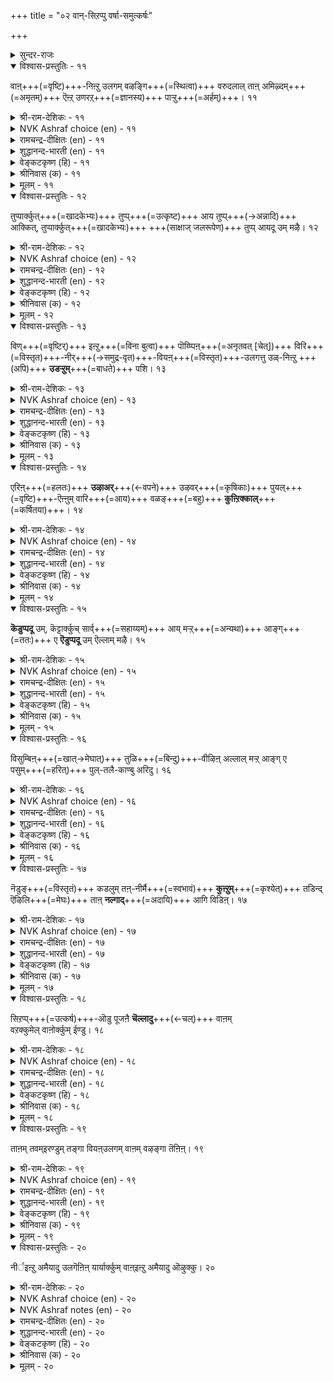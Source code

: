 +++
title = "०२ वान्-सिऱप्पु वर्षा-समुत्कर्षः"

+++

<details><summary>सुन्दर-राजः</summary>

तस्य भगवतस् सर्वेशस्याज्ञया सञ्चाल्यमाने जगति  
धर्मार्थकामानां पुरुषार्थानां त्रयाणां हेतुभूताया वृष्टेर्  
महिमा ऽत्राधिकारे प्रतिपाद्यते
</details>



<details open><summary>विश्वास-प्रस्तुतिः - ११</summary>

वाऩ्+++(=वृष्टि)+++-निऩ्ऱु उलगम् वऴङ्गि+++(=स्थित्वा)+++ वरुदलाल्
ताऩ् अमिऴ्दम्+++(=अमृतम्)+++ ऎऩ्ऱ् उणरऱ्+++(=ज्ञानस्य)+++ पाऱ्ऱु+++(=अर्हम्)+++। ११
</details>

<details><summary>श्री-राम-देशिकः - ११</summary>

लोकोऽयं **जीवति** सदा  
यतो वर्षेण हेतुना ।  
लोक-स्थिति-करं वर्षं  
ततो ऽमृतम् इदं **विदुः** ॥ ११॥
</details>

<details><summary>NVK Ashraf choice (en) - ११</summary>

००११
Rain is deemed a nectar of life
As its unfailing fall sustains the world. *
(Satguru Subramuniyaswami)
</details>

<details><summary>रामचन्द्र-दीक्षितः (en) - ११</summary>

11\. vāṉ niṉṟu ulakam vaḻaṅki varutalāṉ,  
tāṉ amiḻtam eṉṟu uṇaral pāṟṟu.

11\. The world for its existence depends on unfailing rainfall; the rain may well be regarded as the nectar of life.  
</details>

<details><summary>शुद्धानन्द-भारती (en) - ११</summary>

1\. வான்நின்று உலகம் வழங்கி வருதலால்  
தான்அமிழ்தம் என்றுணரற் பாற்று  
The genial rain ambrosia call:  
The world but lasts while rain shall fall.         11  
</details>

<details><summary>वेङ्कटकृष्ण (हि) - ११</summary>

11
उचित समय की वृष्टि से, जीवित है संसार ।  
मानी जाती है तभी, वृष्टि अमृत की धार ॥
</details>

<details><summary>श्रीनिवास (क) - ११</summary>

11. मळयिन्दले लोकवु वर्धिसुत्तदॆ; अदुदरिन्द अदु अमृतक्कॆ सम   

</details>

<details><summary>मूलम् - ११</summary>

वाऩ्निऩ्ऱु उलगम् वऴङ्गि वरुदलाल्
ताऩ्अमिऴ्दम् ऎऩ्ऱुणरऱ् पाऱ्ऱु। ११
</details>

<details open><summary>विश्वास-प्रस्तुतिः - १२</summary>

तुप्पार्क्कुत्+++(=खादकेभ्यः)+++ तुप्प्+++(=उत्कृष्ट)+++ आय तुप्प्+++(→अन्नादि)+++ आक्कित्, तुप्पार्क्कुत्+++(=खादकेभ्यः)+++
+++(साक्षाज् जलरूपेण)+++ तुप्प् आयदू उम् मऴै। १२
</details>

<details><summary>श्री-राम-देशिकः - १२</summary>

आहारापेक्ष-लोकस्य  
भोज्यं धान्यादिकं बहु ।  
उत्पाद्य पेयताम् एति  
स्वयं वर्षं जलात्मना ॥ १२॥
</details>

<details><summary>NVK Ashraf choice (en) - १२</summary>

००१२
Rain is not only a consumable for the consumer
But also begets other consumables.
(K. Kannan)
</details>

<details><summary>रामचन्द्र-दीक्षितः (en) - १२</summary>

12\. tuppārkkut tuppu āya tuppu ākki, tuppārkkut  
tuppu āyatūum maḻai.

12\. The rain is the source of all articles of food that man needs. It becomes his drink too.  
</details>

<details><summary>शुद्धानन्द-भारती (en) - १२</summary>

2\. துப்பார்க்குத் துப்பாய துப்பாக்கித் துப்பார்க்குத்  
துப்பாய தூஉம் மழை  
The rain begets the food we eat  
And forms a food and drink concrete.         12  
</details>

<details><summary>वेङ्कटकृष्ण (हि) - १२</summary>

12
आहारी को अति रुचिर‍, अन्नरूप आहार ।  
वृष्ति सृष्टि कर फिर स्वयं, बनती है आहार ॥
</details>

<details><summary>श्रीनिवास (क) - १२</summary>

12. उण्णुववरिगॆ तक्क उणिसन्नु बॆळॆयॆलु नॆरवागुवुदु मळॆ ; नीरडिकॆयिन्द बळलिदवरिगॆ ताने उणिसागुवुदु मळॆ.

</details>

<details><summary>मूलम् - १२</summary>

तुप्पार्क्कुत् तुप्पाय तुप्पाक्कित् तुप्पार्क्कुत्
तुप्पाय तूउम् मऴै। १२
</details>

<details open><summary>विश्वास-प्रस्तुतिः - १३</summary>

विण्+++(=वृष्टिर्)+++ इऩ्ऱु+++(=विना बुत्वा)+++ पॊय्प्पिऩ्+++(=अनृतवत् [चेत्])+++ विरि+++(=विस्तृत)+++-नीर्+++(→समुद्र-वृत)+++-वियऩ्+++(=विस्तृत)+++-उलगत्तु
उळ्-निऩ्ऱु +++(अपि)+++ **उडऱ्ऱुम्**+++(=बाधते)+++ पशि। १३
</details>

<details><summary>श्री-राम-देशिकः - १३</summary>

चतुर्भिः सागरैर् देशे  
व्याप्ते ऽपि क्षुद् इयं स्थिता ।  
प्राणिनो **बाधते** मेघे  
यथा-कालम् अवर्षति ॥ १३॥
</details>

<details><summary>NVK Ashraf choice (en) - १३</summary>

००१३
This vast world, with expanse of seas,
Will still suffer with famine if clouds deceive rain.
(N.V.K. Ashraf)
</details>

<details><summary>रामचन्द्र-दीक्षितः (en) - १३</summary>

13\. viṇ iṉṟu poyppiṉ, virinīr viyaṉ ulakattu-  
uḷ niṉṟu uṭaṟṟum paci.

13\. Hunger would stalk abroad and torment this wide sea-girt world were the rims to fail in time.  
</details>

<details><summary>शुद्धानन्द-भारती (en) - १३</summary>

3\. விண்இன்று பொய்ப்பின் விரிநீர் வியனுலகத்து  
உள்நின்று உடற்றும் பசி  
Let clouds their visits stay, and dearth  
Distresses all the sea-girt earth.         13  
</details>

<details><summary>वेङ्कटकृष्ण (हि) - १३</summary>

13
बादल-दल बरसे नहीं, यदि मौसम में चूक ।  
जलधि-धिरे भूलोक में, क्षुत से हो आति हूक ॥
</details>

<details><summary>श्रीनिवास (क) - १३</summary>

13. मळॆ बारदॆ होदरॆ सुत्तलू नीरिनिन्द व्यापिसिद ई लोकवन्नु हसिवु काडुत्तदॆ.

</details>

<details><summary>मूलम् - १३</summary>

विण्इऩ्ऱु पॊय्प्पिऩ् विरिनीर् वियऩुलगत्तु
उळ्निऩ्ऱु उडऱ्ऱुम् पसि। १३
</details>

<details open><summary>विश्वास-प्रस्तुतिः - १४</summary>

एरिऩ्+++(=हलतः)+++ **उऴाअर्**+++(←वपने)+++ उऴवर्+++(=कृषिकाः)+++ पुयल्+++(=वृष्टि)+++-ऎऩ्ऩुम्
वारि+++(=आय)+++ वळङ्+++(=बहु)+++ **कुऩ्ऱिक्काल्**+++(=कर्षितया)+++। १४
</details>

<details><summary>श्री-राम-देशिकः - १४</summary>

नष्टायां वर्षसम्पत्तौ धान्योत्पादनतत्पराः ।  
लाङ्गलेन भुवं नैव कर्षयेयुः कृषीवलाः ॥ १४॥
</details>

<details><summary>NVK Ashraf choice (en) - १४</summary>

००१४
If that bounty called rain decrease,
Ploughing by ploughmen would also cease.
(N.V.K. Ashraf)
</details>

<details><summary>रामचन्द्र-दीक्षितः (en) - १४</summary>

14\. ēriṉ uḻāar uḻavar, puyal eṉṉum  
vāri vaḷam kuṉṟikkāl.

14\. The cultivators would cease to plough were the clouds’ free supply of water to fail.  
</details>

<details><summary>शुद्धानन्द-भारती (en) - १४</summary>

4\. ஏரின் உழாஅர் உழவர் புயலென்னும்  
வாரி வளங்குன்றிக் கால்  
Unless the fruitful shower descend,  
The ploughman's sacred toil must end.         14  
</details>

<details><summary>वेङ्कटकृष्ण (हि) - १४</summary>

14
कर्षक जन से खेत में, हल न चलाया जाय ।  
धन-वर्षा-संपत्ति की, कम होती यदि आय ॥
</details>

<details><summary>श्रीनिवास (क) - १४</summary>

14. मोडदिन्द सुरियुव मळॆय नीरिनाश्रयवु बलगुन्दितादरॆ रैतर व्यवसायवू निन्तन्तॆये

</details>

<details><summary>मूलम् - १४</summary>

एरिऩ् उऴाअर् उऴवर् पुयल्ऎऩ्ऩुम्
वारि वळङ्गुऩ्ऱिक् काल्। १४
</details>

<details open><summary>विश्वास-प्रस्तुतिः - १५</summary>

**कॆडुप्पदू** उम्, कॆट्टार्क्कुच् सार्व्+++(=सहाय्यम्)+++ आय् मऱ्ऱ्+++(=अन्यथा)+++ आङ्ग्+++(=ततः)+++ ए
**ऎडुप्पदू** उम् ऎल्लाम् मऴै। १५
</details>

<details><summary>श्री-राम-देशिकः - १५</summary>

वर्षं त्व् अवर्षज् जगतीं  
**नाशयित्वा** कदाचन ।  
अथ स्वयम् अनावृष्टि-  
**बाधिताम्** अपि **रक्षति** ॥ १५॥
</details>

<details><summary>NVK Ashraf choice (en) - १५</summary>

००१५
Rain holds the power of ruin.
Rain also lifts up those it has ruined.
(Norman Cutler)
</details>

<details><summary>रामचन्द्र-दीक्षितः (en) - १५</summary>

15\. keṭuppatūum, keṭṭārkkuc cārvāy maṟṟu āṅkē  
eṭuppatūum, ellām maḻai.

15\. It is the rain that afflicts man and it is its fall that relieves him.  
</details>

<details><summary>शुद्धानन्द-भारती (en) - १५</summary>

5\. கெடுப்பதூஉங் கெட்டார்க்குச் சார்வாய்மற் றாங்கே  
எடுப்பதூஉம் எல்லாம் மழை  
Destruction it may sometimes pour,  
But only rain can life restore.         15  
</details>

<details><summary>वेङ्कटकृष्ण (हि) - १५</summary>

15
वर्षा है ही आति प्रबल, सब को कर बरबाद ।  
फिर दुखियों का साथ दे, करे वही आबाद ॥
</details>

<details><summary>श्रीनिवास (क) - १५</summary>

15. सकालक्कॆ सुरियदॆ, मळॆ मनुष्यन बाळन्नु कॆडिसुत्तदॆ. अदे रीति सकालक्कॆ सुरिदु, कॆट्ट मनुष्यनन्नु मेलॆत्तुवुदू मळॆये.

</details>

<details><summary>मूलम् - १५</summary>

कॆडुप्पदूउम् कॆट्टार्क्कुच् चार्वाय्मऱ् ऱाङ्गे
ऎडुप्पदूउम् ऎल्लाम् मऴै। १५
</details>

<details open><summary>विश्वास-प्रस्तुतिः - १६</summary>

विसुम्बिऩ्+++(=खात्→मेघात्)+++ तुळि+++(=बिन्दु)+++-वीऴिऩ् अल्लाल् मऱ्ऱ् आङ्ग् ए  
पसुम्+++(=हरित्)+++ पुल्-तलै-काण्बु अरिदु। १६
</details>

<details><summary>श्री-राम-देशिकः - १६</summary>

जलानां बिन्दवो मेघात्  
**न पतेयुर्** यदि क्षितौ ।  
लोके **द्रष्टुं न** शक्यन्ते  
हरितास् तृण-सम्पदः ॥ १६॥
</details>

<details><summary>NVK Ashraf choice (en) - १६</summary>

००१६
If clouds stop dropping raindrops,
Even blades of grass will stop rising. *
(P.S. Sundaram), (N.V.K. Ashraf)
</details>

<details><summary>रामचन्द्र-दीक्षितः (en) - १६</summary>

16\. vicumpiṉ tuḷi vīḻiṉ allāl, maṟṟu āṅkē  
pacum pul talai kāṇpu aritu.

16\. If the clouds were to withhold rain not even a blade of grass would rustle on earth.  
</details>

<details><summary>शुद्धानन्द-भारती (en) - १६</summary>

6\. விசும்பின் துளிவீழின் அல்லால்மற் றாங்கே  
பசும்புல் தலைகாண்பு அரிது  
No grassy blade its head will rear,  
If from the cloud no drop appear.         16  
</details>

<details><summary>वेङ्कटकृष्ण (हि) - १६</summary>

16
बिना हुए आकाश से, रिमझिम रिमझिम वृष्टि ।  
हरि भरी तृण नोक भी, आयेगी नहीं दृष्टि ॥
</details>

<details><summary>श्रीनिवास (क) - १६</summary>

16. आकाशदिन्द मळॆहनि बेळदॆ, हसिरु हुल्लु कूड तलॆयॆत्तदु.

</details>

<details><summary>मूलम् - १६</summary>

विसुम्बिऩ् तुळिवीऴिऩ् अल्लाल्मऱ् ऱाङ्गे
पसुम्बुल् तलैगाण्बु अरिदु। १६
</details>

<details open><summary>विश्वास-प्रस्तुतिः - १७</summary>

नॆडुङ्+++(=विस्तृतं)+++ कडलुम् तऩ्-नीर्मै+++(=स्वभावं)+++ **कुऩ्ऱुम्**+++(=कृश्येत्)+++ तडिन्द् ऎऴिलि+++(=मेघः)+++
ताऩ् **नल्गाद्**+++(=अदायि)+++ आगि विडिऩ्। १७
</details>

<details><summary>श्री-राम-देशिकः - १७</summary>

**पीत्वा** जल-निधिं लोके  
यदि मेघो **न वर्षति** ।  
अगाधोऽप्य् उदधिस् तेन  
समृद्धि-रहितो भवेत् ॥ १७॥
</details>

<details><summary>NVK Ashraf choice (en) - १७</summary>

००१७
Even the vast sea will lose its richness,
If clouds cease and fail to bestow.
(N.V.K. Ashraf), (J. Narayanaswamy)
</details>

<details><summary>रामचन्द्र-दीक्षितः (en) - १७</summary>

17\. neṭuṅ kaṭalum taṉ nīrmai kuṉṟum, taṭintu eḻili-  
tāṉ nalkātu ākiviṭiṉ.

17\. Even the illimitable deep shrinks if the clouds do not pour and replenish it.  
</details>

<details><summary>शुद्धानन्द-भारती (en) - १७</summary>

7\. நெடுங்கடலும் தன்நீர்மை குன்றும் தடிந்தெழிலி  
தான்நல்கா தாகி விடின்  
The ocean's wealth will waste away,  
Except the cloud its stores repay.         17  
</details>

<details><summary>वेङ्कटकृष्ण (हि) - १७</summary>

17
घटा घटा कर जल‍धि को, यदि न करे फिर दान ।  
विस्तृत बड़े समुद्र का, पानी उतरा जान ॥
</details>

<details><summary>श्रीनिवास (क) - १७</summary>

17. मोडवु मळॆयन्नु सुरिसुव कृपॆतोरदॆ होदल्लि, कडलिन अपार जलसम्पत्तु कूड कुग्गिहोगुवुदु.

</details>

<details><summary>मूलम् - १७</summary>

नॆडुङ्गडलुम् तऩ्नीर्मै कुऩ्ऱुम् तडिन्दॆऴिलि
ताऩ्नल्गा तागि विडिऩ्। १७
</details>

<details open><summary>विश्वास-प्रस्तुतिः - १८</summary>

सिऱप्प्+++(=उत्कर्ष)+++-ऒडु पूजऩै **चॆल्लादु**+++(←चल्)+++ वाऩम्  
वऱक्कुमेल् वाऩोर्क्कुम् ईण्डु। १८
</details>

<details><summary>श्री-राम-देशिकः - १८</summary>

देवताराधनं नित्यं  
विशेषाद् उत्सवादिकम् ।  
लोके **नैव प्रवर्तेत**  
मेघो यदि **न वर्षति** ॥ १८॥
</details>

<details><summary>NVK Ashraf choice (en) - १८</summary>

००१८
If the heavens dry up, the very gods
Will lack festival and worship.
(P.S. Sundaram)
</details>

<details><summary>रामचन्द्र-दीक्षितः (en) - १८</summary>

18\. ciṟappoṭu pūcaṉai cellātu-vāṉam  
vaṟakkumēl, vāṉōrkkum, īṇṭu.

18\. If the rains were to fail there would be no more o£ferings and festivals to the gods.  
</details>

<details><summary>शुद्धानन्द-भारती (en) - १८</summary>

8\. சிறப்பொடு பூசனை செல்லாது வானம்  
வறக்குமேல் வானோர்க்கும் ஈண்டு  
The earth, beneath a barren sky,  
Would offerings for the gods deny.         18  
</details>

<details><summary>वेङ्कटकृष्ण (हि) - १८</summary>

18
देवाराधन नित्य का, उत्सव सहित अमंद ।  
वृष्टि न हो तो भूमि पर, हो जावेगा बंद ॥
</details>

<details><summary>श्रीनिवास (क) - १८</summary>

18. ई लोकदल्लि मळॆ सुरियदिद्दरॆ, मेलु लोकदल्लिरुव देवतॆगळिगू जनरु पूजॆ, उत्सवगळन्नु वैभवदिन्द नडॆसुवुदिल्ल.

</details>

<details><summary>मूलम् - १८</summary>

सिऱप्पॊडु पूसऩै सॆल्लादु वाऩम्
वऱक्कुमेल् वाऩोर्क्कुम् ईण्डु। १८
</details>

<details open><summary>विश्वास-प्रस्तुतिः - १९</summary>

ताऩम् तवम्इरण्डुम् तङ्गा वियऩ्उलगम्
वाऩम् वऴङ्गा तॆऩिऩ्। १९
</details>

<details><summary>श्री-राम-देशिकः - १९</summary>

परार्थमिह यद्दानमात्मार्थञ्चेह यत् तपः ।  
अभयं न भवेल्लोके यदि देवो न वर्षति ॥ १९॥
</details>

<details><summary>NVK Ashraf choice (en) - १९</summary>

००१९
Both charity and penance would cease in this vast world,
Should heavens fail to deliver.
(N.V.K. Ashraf)
</details>

<details><summary>रामचन्द्र-दीक्षितः (en) - १९</summary>

19\. tāṉam tavam iraṇṭum taṅkā, viyaṉ ulakam  
vāṉam vaḻaṅkātu eṉiṉ.

19\. If the rains were to fail, there would neither be alms nor penance on this wide earth.  
</details>

<details><summary>शुद्धानन्द-भारती (en) - १९</summary>

9\. தானம் தவம்இரண்டும் தங்கா வியன்உலகம்  
வானம் வழங்கா தெனின்.  
Were heaven above to fail below  
Nor alms nor penance earth would show.         19  
</details>

<details><summary>वेङ्कटकृष्ण (हि) - १९</summary>

19
इस विस्तृत संसार में, दान पुण्य तप कर्म ।  
यदि पानी बरसे नहीं, टिकें न दोनों कर्म ॥
</details>

<details><summary>श्रीनिवास (क) - १९</summary>

19. मळॆयागदे होदरॆ ई लोकदल्लि दान, तपस्सु ऎरडू नॆलॆसि इरुवुदिल्ल.

</details>

<details><summary>मूलम् - १९</summary>

ताऩम् तवम्इरण्डुम् तङ्गा वियऩ्उलगम्
वाऩम् वऴङ्गा तॆऩिऩ्। १९
</details>

<details open><summary>विश्वास-प्रस्तुतिः - २०</summary>

नीर्इऩ्ऱु अमैयादु उलगॆऩिऩ् यार्यार्क्कुम्
वाऩ्इऩ्ऱु अमैयादु ऒऴुक्कु। २०
</details>

<details><summary>श्री-राम-देशिकः - २०</summary>

जलाभावे **लोकयात्रा**  
सर्वेषाम् एव देहिनाम् ।  
**न** स्यात्; वर्षं विना नैतत्;  
सदाचारादिकं तथा ॥ २०॥
</details>

<details><summary>NVK Ashraf choice (en) - २०</summary>

००२०
If the world cannot exist without water,
Neither can water exist without rain. *
(P.S. Sundaram), (Satguru Subramuniyaswami)
</details>

<details><summary>NVK Ashraf notes (en) - २०</summary>

२०. The word "ऒऴुक्कु" could be taken to mean either "conduct/virtue" or "flow/discharge/water". Thus, an alternate, but equally valid translation is: "If life cannot be sustained without water, virtue too depends on rain" - (S.M. Diaz). Using the other meaning, the couplet could also be translated as: "Life cannot exist without water, nor can flowing water without rain" – (N.V.K. Ashraf). 
</details>

<details><summary>रामचन्द्र-दीक्षितः (en) - २०</summary>

20\. nīr iṉṟu amaiyātu ulakueṉiṉ, yāryārkkum  
vāṉ iṉṟu amaiyātu oḻukku.

20\. The world cannot exist without water; there will be no ceaseless supply without rainfall.
</details>

<details><summary>शुद्धानन्द-भारती (en) - २०</summary>

10\. நீர்இன்று அமையாது உலகெனின் யார்யார்க்கும்  
வான்இன்று அமையாது ஒழுக்கு  
Water is life that comes from rain  
Sans rain our duties go in vain.         20  
</details>

<details><summary>वेङ्कटकृष्ण (हि) - २०</summary>

20
नीर बिना भूलोक का, ज्यों न चले व्यापार ।  
कभी किसी में नहिं टिके, वर्षा बिन आचार ॥
</details>

<details><summary>श्रीनिवास (क) - २०</summary>

20. नीरिनिन्दले लोकाचार ऎल्ल; मळॆ बारदिद्दरॆ, ऒळ्ळॆय आचार नडवळिकॆगळू नॆलॆयागि निल्लुवुदिल्ल.
</details>

<details><summary>मूलम् - २०</summary>

नीर्इऩ्ऱु अमैयादु उलगॆऩिऩ् यार्यार्क्कुम्
वाऩ्इऩ्ऱु अमैयादु ऒऴुक्कु। २०
</details>

